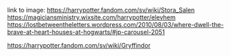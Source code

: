 link to image: https://harrypotter.fandom.com/sv/wiki/Stora_Salen
https://magiciansministry.wixsite.com/harrypotter/elevhem
https://lostbetweentheletters.wordpress.com/2010/08/03/where-dwell-the-brave-at-heart-houses-at-hogwarts/#jp-carousel-2051

https://harrypotter.fandom.com/sv/wiki/Gryffindor

